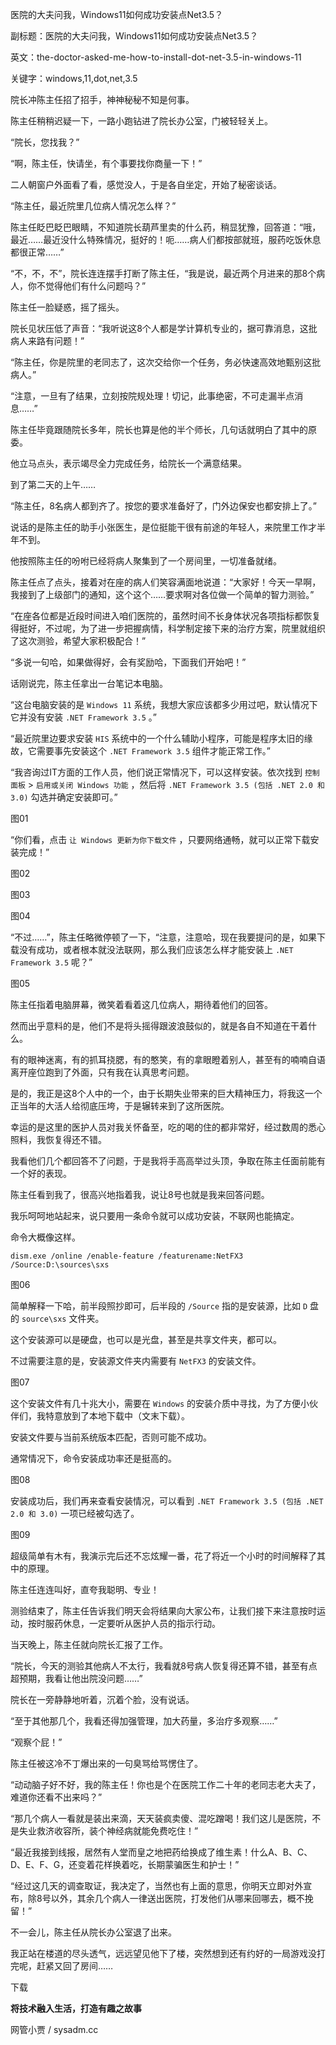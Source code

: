 医院的大夫问我，Windows11如何成功安装点Net3.5？

副标题：医院的大夫问我，Windows11如何成功安装点Net3.5？

英文：the-doctor-asked-me-how-to-install-dot-net-3.5-in-windows-11

关键字：windows,11,dot,net,3.5



院长冲陈主任招了招手，神神秘秘不知是何事。

陈主任稍稍迟疑一下，一路小跑钻进了院长办公室，门被轻轻关上。



“院长，您找我？”

“啊，陈主任，快请坐，有个事要找你商量一下！”

二人朝窗户外面看了看，感觉没人，于是各自坐定，开始了秘密谈话。



“陈主任，最近院里几位病人情况怎么样？”

陈主任眨巴眨巴眼睛，不知道院长葫芦里卖的什么药，稍显犹豫，回答道：“哦，最近……最近没什么特殊情况，挺好的！呃……病人们都按部就班，服药吃饭休息都很正常……”

“不，不，不”，院长连连摆手打断了陈主任，“我是说，最近两个月进来的那8个病人，你不觉得他们有什么问题吗？”

陈主任一脸疑惑，摇了摇头。

院长见状压低了声音：“我听说这8个人都是学计算机专业的，据可靠消息，这批病人来路有问题！”

“陈主任，你是院里的老同志了，这次交给你一个任务，务必快速高效地甄别这批病人。”

“注意，一旦有了结果，立刻按院规处理！切记，此事绝密，不可走漏半点消息……”



陈主任毕竟跟随院长多年，院长也算是他的半个师长，几句话就明白了其中的原委。

他立马点头，表示竭尽全力完成任务，给院长一个满意结果。

到了第二天的上午……



“陈主任，8名病人都到齐了。按您的要求准备好了，门外边保安也都安排上了。”

说话的是陈主任的助手小张医生，是位挺能干很有前途的年轻人，来院里工作才半年不到。

他按照陈主任的吩咐已经将病人聚集到了一个房间里，一切准备就绪。

陈主任点了点头，接着对在座的病人们笑容满面地说道：“大家好！今天一早啊，我接到了上级部门的通知，这个这个……要求啊对各位做一个简单的智力测验。”

“在座各位都是近段时间进入咱们医院的，虽然时间不长身体状况各项指标都恢复得挺好，不过呢，为了进一步把握病情，科学制定接下来的治疗方案，院里就组织了这次测验，希望大家积极配合！”

“多说一句哈，如果做得好，会有奖励哈，下面我们开始吧！”



话刚说完，陈主任拿出一台笔记本电脑。

“这台电脑安装的是 `Windows 11` 系统，我想大家应该都多少用过吧，默认情况下它并没有安装 `.NET Framework 3.5` 。”

“最近院里边要求安装 `HIS` 系统中的一个什么辅助小程序，可能是程序太旧的缘故，它需要事先安装这个 `.NET Framework 3.5` 组件才能正常工作。”

“我咨询过IT方面的工作人员，他们说正常情况下，可以这样安装。依次找到 `控制面板` > `启用或关闭 Windows 功能` ，然后将 `.NET Framework 3.5 (包括 .NET 2.0 和 3.0)` 勾选并确定安装即可。”

图01



“你们看，点击 `让 Windows 更新为你下载文件` ，只要网络通畅，就可以正常下载安装完成！”

图02

图03

图04



“不过……”，陈主任略微停顿了一下，“注意，注意哈，现在我要提问的是，如果下载没有成功，或者根本就没法联网，那么我们应该怎么样才能安装上 `.NET Framework 3.5` 呢？”

图05



陈主任指着电脑屏幕，微笑着看着这几位病人，期待着他们的回答。

然而出乎意料的是，他们不是将头摇得跟波浪鼓似的，就是各自不知道在干着什么。

有的眼神迷离，有的抓耳挠腮，有的憨笑，有的拿眼瞪着别人，甚至有的喃喃自语离开座位跑到了外面，只有我在认真思考问题。



是的，我正是这8个人中的一个，由于长期失业带来的巨大精神压力，将我这一个正当年的大活人给彻底压垮，于是辗转来到了这所医院。

幸运的是这里的医护人员对我关怀备至，吃的喝的住的都非常好，经过数周的悉心照料，我恢复得还不错。

我看他们几个都回答不了问题，于是我将手高高举过头顶，争取在陈主任面前能有一个好的表现。



陈主任看到我了，很高兴地指着我，说让8号也就是我来回答问题。

我乐呵呵地站起来，说只要用一条命令就可以成功安装，不联网也能搞定。

命令大概像这样。

```
dism.exe /online /enable-feature /featurename:NetFX3 /Source:D:\sources\sxs
```

图06



简单解释一下哈，前半段照抄即可，后半段的 `/Source` 指的是安装源，比如 `D` 盘的 `source\sxs` 文件夹。

这个安装源可以是硬盘，也可以是光盘，甚至是共享文件夹，都可以。

不过需要注意的是，安装源文件夹内需要有 `NetFX3` 的安装文件。

图07



这个安装文件有几十兆大小，需要在 `Windows` 的安装介质中寻找，为了方便小伙伴们，我特意放到了本地下载中（文末下载）。

安装文件要与当前系统版本匹配，否则可能不成功。

通常情况下，命令安装成功率还是挺高的。

图08



安装成功后，我们再来查看安装情况，可以看到 `.NET Framework 3.5 (包括 .NET 2.0 和 3.0)` 一项已经被勾选了。

图09



超级简单有木有，我演示完后还不忘炫耀一番，花了将近一个小时的时间解释了其中的原理。

陈主任连连叫好，直夸我聪明、专业！

测验结束了，陈主任告诉我们明天会将结果向大家公布，让我们接下来注意按时运动，按时服药休息，一定要听从医护人员的指示行动。



当天晚上，陈主任就向院长汇报了工作。

“院长，今天的测验其他病人不太行，我看就8号病人恢复得还算不错，甚至有点超预期，我看让他出院没问题……”

院长在一旁静静地听着，沉着个脸，没有说话。

“至于其他那几个，我看还得加强管理，加大药量，多治疗多观察……”

“观察个屁！”

陈主任被这冷不丁爆出来的一句臭骂给骂愣住了。

“动动脑子好不好，我的陈主任！你也是个在医院工作二十年的老同志老大夫了，难道你还看不出来吗？”

“那几个病人一看就是装出来滴，天天装疯卖傻、混吃蹭喝！我们这儿是医院，不是失业救济收容所，装个神经病就能免费吃住！”

“最近我接到线报，居然有人堂而皇之地把药给换成了维生素！什么A、B、C、D、E、F、G，还变着花样换着吃，长期蒙骗医生和护士！”

“经过这几天的调查取证，我决定了，当然也有上面的意思，你明天立即对外宣布，除8号以外，其余几个病人一律送出医院，打发他们从哪来回哪去，概不挽留！”



不一会儿，陈主任从院长办公室退了出来。

我正站在楼道的尽头透气，远远望见他下了楼，突然想到还有约好的一局游戏没打完呢，赶紧又回了房间……



下载





**将技术融入生活，打造有趣之故事**

网管小贾 / sysadm.cc


